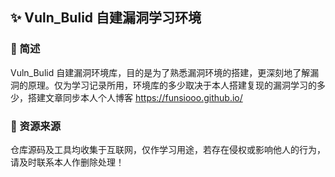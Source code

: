 ## ✨ Vuln_Bulid 自建漏洞学习环境

### 📑 简述
Vuln_Bulid 自建漏洞环境库，目的是为了熟悉漏洞环境的搭建，更深刻地了解漏洞的原理。仅为学习记录所用，环境库的多少取决于本人搭建复现的漏洞学习的多少，搭建文章同步本人个人博客 https://funsiooo.github.io/


### 📢 资源来源
仓库源码及工具均收集于互联网，仅作学习用途，若存在侵权或影响他人的行为，请及时联系本人作删除处理！
